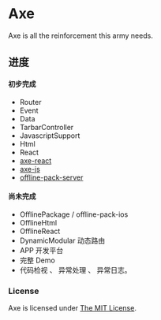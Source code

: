 # Axe

Axe is all the reinforcement this army needs.

## 进度

#### 初步完成

* Router 
* Event
* Data 
* TarbarController
* JavascriptSupport
* Html
* React
* [axe-react](https://github.com/CodingForMoney/axe-react)
* [axe-js](https://github.com/CodingForMoney/axe-js)
* [offline-pack-server](https://github.com/CodingForMoney/offline-pack-server)

#### 尚未完成

* OfflinePackage / offline-pack-ios
* OfflineHtml
* OfflineReact
* DynamicModular 动态路由
* APP 开发平台
* 完整 Demo
* 代码检视 、 异常处理 、 异常日志。

### License

Axe is licensed under [The MIT License](LICENSE).
